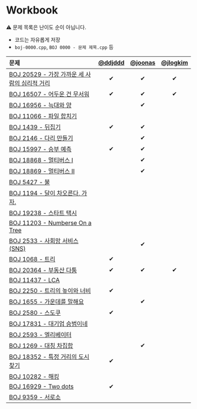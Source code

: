 # Workbook

⚠️ 문제 목록은 난이도 순이 아닙니다.

- 코드는 자유롭게 저장
- `boj-0000.cpp`, `BOJ 0000 - 문제 제목.cpp` 등

|문제|[@ddjddd](https://github.com/ddjddd)|[@joonas](https://github.com/joonas-yoon)|[@jlogkim](https://github.com/jlogkim)|
|:--|:--:|:--:|:--:|
|[BOJ 20529 - 가장 가까운 세 사람의 심리적 거리](https://www.acmicpc.net/problem/20529)|✔|✔|✔|
|[BOJ 16507 - 어두운 건 무서워](https://www.acmicpc.net/problem/16507)|✔|✔|✔|
|[BOJ 16956 - 늑대와 양](https://acmicpc.net/problem/16956)||✔||
|[BOJ 11066 - 파일 합치기](https://www.acmicpc.net/problem/11066)||||
|[BOJ 1439 - 뒤집기](https://www.acmicpc.net/problem/1439)|✔|✔||
|[BOJ 2146 - 다리 만들기](https://www.acmicpc.net/problem/2146)||✔||
|[BOJ 15997 - 승부 예측](https://www.acmicpc.net/problem/15997)|✔|✔||
|[BOJ 18868 - 멀티버스 I](https://www.acmicpc.net/problem/18868)||✔||
|[BOJ 18869 - 멀티버스 II](https://www.acmicpc.net/problem/18869)||✔||
|[BOJ 5427 - 불](https://www.acmicpc.net/problem/5427)||||
|[BOJ 1194 - 달이 차오른다, 가자.](https://www.acmicpc.net/problem/1194)||||
|[BOJ 19238 - 스타트 택시](https://www.acmicpc.net/problem/19238)||||
|[BOJ 11203 - Numberse On a Tree](https://www.acmicpc.net/problem/11203)||||
|[BOJ 2533 - 사회망 서비스(SNS)](https://www.acmicpc.net/problem/2533)||✔||
|[BOJ 1068 - 트리](https://www.acmicpc.net/problem/1068)|✔|||
|[BOJ 20364 - 부동산 다툼](https://www.acmicpc.net/problem/20364)|✔|✔|✔|
|[BOJ 11437 - LCA](https://www.acmicpc.net/problem/11437)||||
|[BOJ 2250 - 트리의 높이와 너비](https://www.acmicpc.net/problem/2250)|✔|||
|[BOJ 1655 - 가운데를 말해요](https://www.acmicpc.net/problem/1655)||✔||
|[BOJ 2580 - 스도쿠](https://www.acmicpc.net/problem/2580)|✔|||
|[BOJ 17831 - 대기업 승범이네](https://www.acmicpc.net/problem/17831)||||
|[BOJ 2593 - 엘리베이터](https://www.acmicpc.net/problem/2593)||||
|[BOJ 1269 - 대칭 차집합](https://www.acmicpc.net/problem/1269)||✔||
|[BOJ 18352 - 특정 거리의 도시 찾기](https://www.acmicpc.net/problem/18352)|✔|||
|[BOJ 10282 - 해킹](https://www.acmicpc.net/problem/10282)||||
|[BOJ 16929 - Two dots](https://www.acmicpc.net/problem/16929)|✔|||
|[BOJ 9359 - 서로소](https://www.acmicpc.net/problem/9359)||||